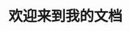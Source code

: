 # 欢迎来到我的文档

[//]: # ()
[//]: # (- [Linux指南]&#40;/md/Linux.md&#41;)

[//]: # (- [API 参考]&#40;/api.md&#41;)
